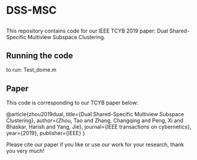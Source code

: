 # DSS-MSC

##
This repository contains code for our IEEE TCYB 2019 paper: Dual Shared-Specific Multiview Subspace Clustering. 

## Running the code
to run: Test_dome.m

## Paper
This code is corresponding to our TCYB paper below:

@article{zhou2019dual,
         title={Dual Shared-Specific Multiview Subspace Clustering},
         author={Zhou, Tao and Zhang, Changqing and Peng, Xi and Bhaskar, Harish and Yang, Jie},
         journal={IEEE transactions on cybernetics},
         year={2019},
         publisher={IEEE}
}


Please cite our paper if you like or use our work for your research, thank you very much!

